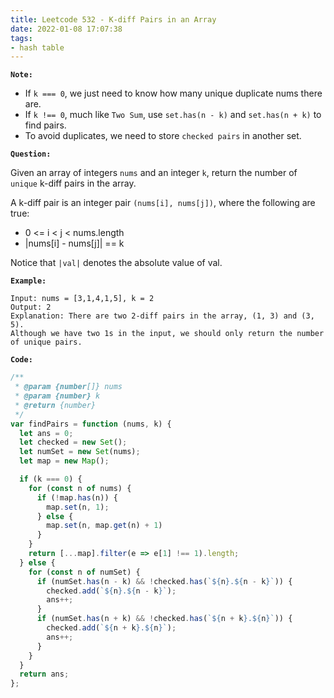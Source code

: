 ```yaml
---
title: Leetcode 532 - K-diff Pairs in an Array
date: 2022-01-08 17:07:38
tags:
- hash table
---
```

**`Note:`**
- If `k === 0`, we just need to know how many unique duplicate nums there are.
- If `k !== 0`, much like `Two Sum`, use `set.has(n - k)` and `set.has(n + k)` to find pairs.
- To avoid duplicates, we need to store `checked pairs` in another set.

**`Question:`**

Given an array of integers `nums` and an integer `k`, return the number of `unique` k-diff pairs in the array.

A k-diff pair is an integer pair `(nums[i], nums[j])`, where the following are true:

- 0 <= i < j < nums.length
- |nums[i] - nums[j]| == k

Notice that `|val|` denotes the absolute value of val.

**`Example:`**
```
Input: nums = [3,1,4,1,5], k = 2
Output: 2
Explanation: There are two 2-diff pairs in the array, (1, 3) and (3, 5).
Although we have two 1s in the input, we should only return the number of unique pairs.
```

**`Code:`**
```javascript
/**
 * @param {number[]} nums
 * @param {number} k
 * @return {number}
 */
var findPairs = function (nums, k) {
  let ans = 0;
  let checked = new Set();
  let numSet = new Set(nums);
  let map = new Map();

  if (k === 0) {
    for (const n of nums) {
      if (!map.has(n)) {
        map.set(n, 1);
      } else {
        map.set(n, map.get(n) + 1)
      }
    }
    return [...map].filter(e => e[1] !== 1).length;
  } else {
    for (const n of numSet) {
      if (numSet.has(n - k) && !checked.has(`${n}.${n - k}`)) {
        checked.add(`${n}.${n - k}`);
        ans++;
      }
      if (numSet.has(n + k) && !checked.has(`${n + k}.${n}`)) {
        checked.add(`${n + k}.${n}`);
        ans++;
      }
    }
  }
  return ans;
};
```